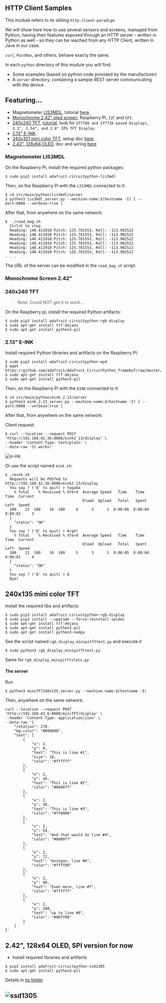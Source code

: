 ## HTTP Client Samples
This module refers to its sibling `http-client-paradigm`.

We will show here how to use several sensors and screens, managed from Python,
having their features exposed through an HTTP server - written in Python as well -
so they can be reached from any HTTP Client, written in Java in our case.

`curl`, `PostMan`, and others, behave exacty the same.

In each `python` directory of this module you will find:
- Some examples (based on python code provided by the manufacturer)
- A `server` directory, containing a sample REST server communicating with the device.

## Featuring...
- Magnetometer [LIS3MDL](https://www.adafruit.com/product/4479), tutorial [here](https://learn.adafruit.com/lis3mdl-triple-axis-magnetometer).
- [Monochrome 2.42" oled screen](https://learn.adafruit.com/1-5-and-2-4-monochrome-128x64-oled-display-module?view=all), Raspberry Pi, `I2C` and `SPI`.
- [240x240 TFT](https://www.adafruit.com/product/3787), [tutorial](https://learn.adafruit.com/adafruit-1-3-and-1-54-240-x-240-wide-angle-tft-lcd-displays?view=all), look for `ST7789 and ST7735-based Displays, 1.3", 1.54", and 2.0" IPS TFT Display`.
- [2.13" E-INK](https://learn.adafruit.com/2-13-in-e-ink-bonnet?view=all).
- [240x351 mini color TFT](https://www.adafruit.com/product/4393), setup doc [here](https://learn.adafruit.com/adafruit-mini-pitft-135x240-color-tft-add-on-for-raspberry-pi?view=all#attaching-3044215-2).
- [2.42", 128x64 OLED](http://adafu.it/2719), doc and wiring [here](https://learn.adafruit.com/1-5-and-2-4-monochrome-128x64-oled-display-module?view=all#adafruit-oled-display-spi-wiring-3046037-6)
  
### Magnetometer LIS3MDL
On the Raspberry Pi, install the required python packages:
```
$ sudo pip3 install adafruit-circuitpython-lis3mdl
```
Then, on the Raspberry Pi with the `LIS3MDL` connected to it: 
```
$ cd src/main/python/lis3mdl/server
$ python3 lis3mdl_server.py --machine-name:$(hostname -I) [ --port:8888 --verbose:true ]
```
After that, from anywhere on the same network:
```
$  ./read_mag.sh 
  Ctrl+C to stop
  Heading: 148.411910 Pitch: 125.781553, Roll: -113.902522
  Heading: 148.411910 Pitch: 125.781553, Roll: -113.902522
  Heading: 148.411910 Pitch: 125.781553, Roll: -113.902522
  Heading: 148.411910 Pitch: 125.781553, Roll: -113.902522
  Heading: 148.411910 Pitch: 125.781553, Roll: -113.902522
  Heading: 148.411910 Pitch: 125.781553, Roll: -113.902522
. . .
```
The URL of the server can be modified in the `read_mag.sh` script. 

### Monochrome Screen 2.42"


### 240x240 TFT
> Note: Could NOT get it to work...

On the Raspberry pi, install the required Python artifacts:
```
$ sudo pip3 install adafruit-circuitpython-rgb-display
$ sudo apt-get install ttf-dejavu
$ sudo apt-get install python3-pil
```

### 2.13" E-INK
Install required Python libraries and artifacts on the Raspberry PI:
```
$ sudo pip3 install adafruit-circuitpython-epd
$ wget https://github.com/adafruit/Adafruit_CircuitPython_framebuf/raw/master/examples/font5x8.bin
$ sudo apt-get install ttf-dejavu
$ sudo apt-get install python3-pil
```

Then, on the Raspberry Pi with the `EINK` connected to it: 
```
$ cd src/main/python/eink_2.13/server
$ python3 eink_2.13_server.py --machine-name:$(hostname -I) [ --port:8888 --verbose:true ]
```
After that, from anywhere on the same network:

Client request:
```
$ curl --location --request POST 'http://192.168.42.36:8080/eink2_13/display' \
--header 'Content-Type: text/plain' \
--data-raw 'It works!'
```
![e-ink](./images/eink.jpg)

Or use the script named `eink.sh`:
```
$ ./eink.sh 
  Requests will be POSTed to http://192.168.42.36:8080/eink2_13/display
  You say ? ('Q' to quit) > tagada
    % Total    % Received % Xferd  Average Speed   Time    Time     Time  Current
                                   Dload  Upload   Total   Spent    Left  Speed
  100    22  100    16  100     6      3      1  0:00:06  0:00:04  0:00:02     3
  {
    "status": "OK"
  }
  You say ? ('Q' to quit) > Argh!
    % Total    % Received % Xferd  Average Speed   Time    Time     Time  Current
                                   Dload  Upload   Total   Spent    Left  Speed
  100    21  100    16  100     5      3      1  0:00:05  0:00:04  0:00:01     4
  {
    "status": "OK"
  }
  You say ? ('Q' to quit) > Q
  Bye!
```

## 240x135 mini color TFT
Install the required libs and artifacts:
```
$ sudo pip3 install adafruit-circuitpython-rgb-display
$ sudo pip3 install --upgrade --force-reinstall spidev
$ sudo apt-get install ttf-dejavu 
$ sudo apt-get install python3-pil
$ sudo apt-get install python3-numpy
```
See the script named `rgb_display_minipitfttest.py` and execute it
```
$ sudo python3 rgb_display_minipitfttest.py
```
Same for `rgb_display_minipitftstats.py`


#### The server
Run
```
$ python3 miniTFT240x135_server.py --machine-name:$(hostname -I)
```

Then, anywhere on the same network:
```
curl --location --request POST 'http://192.168.42.6:8080/miniTFT/display' \
--header 'Content-Type: application/json' \
--data-raw '{
    "rotation": 270,
    "bg-color": "#000000",
    "text": [
        {
            "x": 2,
            "y": 0,
            "text": "This is line #1",
            "size": 18,
            "color": "#ffffff"
        },
        {
            "x": 2,
            "y": 18,
            "text": "This is line #2",
            "color": "#0000ff"
        },
        {
            "x": 2,
            "y": 36,
            "text": "This is line #3",
            "color": "#ff0000"
        },
        {
            "x": 2,
            "y": 54,
            "text": "And that would be line #4",
            "color": "#0000ff"
        },
        {
            "x": 2,
            "y": 72,
            "text": "Goingon, line #6",
            "color": "#ffff00"
        },
        {
            "x": 2,
            "y": 90,
            "text": "Even more, line #7",
            "color": "#ffffff"
        },
        {
            "x": 2,
            "y": 108,
            "text": "up to line #8",
            "color": "#00ff00"
        }
    ]
}'
```

## 2.42", 128x64 OLED, SPI version for now
- Install required libraries and artifacts
```
$ pip3 install adafruit-circuitpython-ssd1305
$ sudo apt-get install python3-pil
```
Details in [its folder](./src/main/python/2.42in.128x64OLED/README.md)

![ssd1305](./images/ssd1305.jpg)
---
 